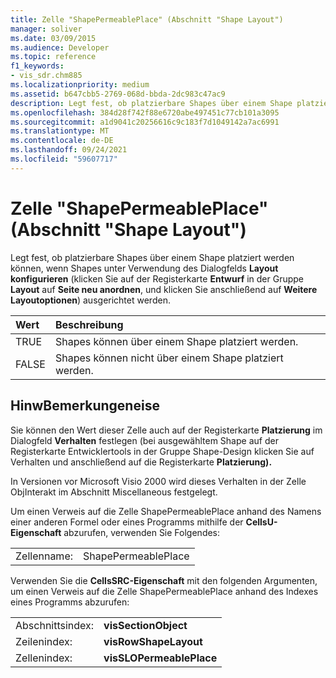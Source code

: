```yaml
---
title: Zelle "ShapePermeablePlace" (Abschnitt "Shape Layout")
manager: soliver
ms.date: 03/09/2015
ms.audience: Developer
ms.topic: reference
f1_keywords:
- vis_sdr.chm885
ms.localizationpriority: medium
ms.assetid: b647cbb5-2769-068d-bbda-2dc983c47ac9
description: Legt fest, ob platzierbare Shapes über einem Shape platziert werden können, wenn Shapes unter Verwendung des Dialogfelds Layout konfigurieren (klicken Sie auf der Registerkarte Entwurf in der Gruppe Layout auf Seite neu anordnen, und klicken Sie anschließend auf Weitere Layoutoptionen) ausgerichtet werden.
ms.openlocfilehash: 384d28f742f88e6720abe497451c77cb101a3095
ms.sourcegitcommit: a1d9041c20256616c9c183f7d1049142a7ac6991
ms.translationtype: MT
ms.contentlocale: de-DE
ms.lasthandoff: 09/24/2021
ms.locfileid: "59607717"
---
```

# <a name="shapepermeableplace-cell-shape-layout-section"></a>Zelle "ShapePermeablePlace" (Abschnitt "Shape Layout")

Legt fest, ob platzierbare Shapes über einem Shape platziert werden können, wenn Shapes unter Verwendung des Dialogfelds **Layout konfigurieren** (klicken Sie auf der Registerkarte **Entwurf** in der Gruppe **Layout** auf **Seite neu anordnen**, und klicken Sie anschließend auf **Weitere Layoutoptionen**) ausgerichtet werden.
  
|**Wert**|**Beschreibung**|
|:-----|:-----|
|TRUE  <br/> |Shapes können über einem Shape platziert werden.  <br/> |
|FALSE  <br/> |Shapes können nicht über einem Shape platziert werden.  <br/> |
   
## <a name="remarks"></a>HinwBemerkungeneise

Sie können den Wert dieser Zelle auch auf der Registerkarte **Platzierung** im Dialogfeld **Verhalten** festlegen (bei ausgewähltem Shape auf der Registerkarte Entwicklertools in der Gruppe Shape-Design klicken Sie auf Verhalten und anschließend auf die Registerkarte **Platzierung).** [](run-in-developer-mode-display-the-developer-tab.md)   
  
In Versionen vor Microsoft Visio 2000 wird dieses Verhalten in der Zelle ObjInterakt im Abschnitt Miscellaneous festgelegt.
  
Um einen Verweis auf die Zelle ShapePermeablePlace anhand des Namens einer anderen Formel oder eines Programms mithilfe der **CellsU-Eigenschaft** abzurufen, verwenden Sie Folgendes: 
  
|||
|:-----|:-----|
|Zellenname:  <br/> |ShapePermeablePlace  <br/> |
   
Verwenden Sie die **CellsSRC-Eigenschaft** mit den folgenden Argumenten, um einen Verweis auf die Zelle ShapePermeablePlace anhand des Indexes eines Programms abzurufen: 
  
|||
|:-----|:-----|
|Abschnittsindex:  <br/> |**visSectionObject** <br/> |
|Zeilenindex:  <br/> |**visRowShapeLayout** <br/> |
|Zellenindex:  <br/> |**visSLOPermeablePlace** <br/> |
   

